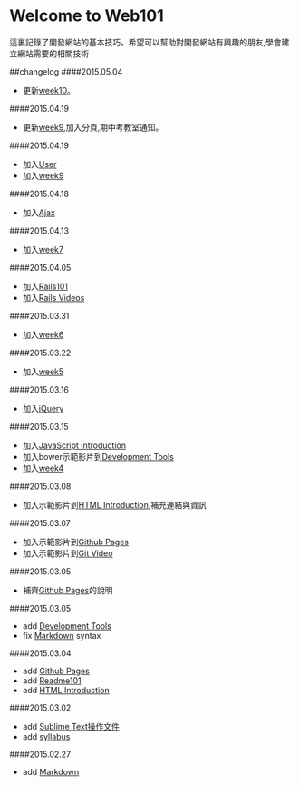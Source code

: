 # Welcome to Web101

這裏記錄了開發網站的基本技巧，希望可以幫助對開發網站有興趣的朋友,學會建立網站需要的相關技術

##changelog
####2015.05.04
* 更新[week10](week/week10.md)。

####2015.04.19
* 更新[week9](week/week9.md),加入分頁,期中考教室通知。

####2015.04.19
* 加入[User](rails/user.md)
* 加入[week9](week/week9.md)

####2015.04.18
* 加入[Ajax](rails/ajax.md)

####2015.04.13
* 加入[week7](week/week7.md)

####2015.04.05
* 加入[Rails101](rails/rails101.md)
* 加入[Rails Videos](rails/videos.md)

####2015.03.31
* 加入[week6](week/week6.md)

####2015.03.22
* 加入[week5](week/week5.md)

####2015.03.16
* 加入[jQuery](javascripts/jquery.md)

####2015.03.15
* 加入[JavaScript Introduction](javascripts/introduction.md)
* 加入bower示範影片到[Development Tools](html/development_tool.md)
* 加入[week4](week/week4.md)

####2015.03.08
* 加入示範影片到[HTML Introduction](html/html101.md),補充連結與資訊

####2015.03.07
* 加入示範影片到[Github Pages](git/github_page.md)
* 加入示範影片到[Git Video](git/git_video.md)

####2015.03.05
* 補齊[Github Pages](git/github_page.md)的說明

####2015.03.05
* add [Development Tools](html/development_tool.md)
* fix [Markdown](others/markdown.md) syntax

####2015.03.04
* add [Github Pages](git/github_page.md)
* add [Readme101](git/readme101.md)
* add [HTML Introduction](html/html101.md)

####2015.03.02
* add [Sublime Text操作文件](others/sublime.md)
* add [syllabus](syllabus.md)

####2015.02.27
* add [Markdown](others/markdown.md)
